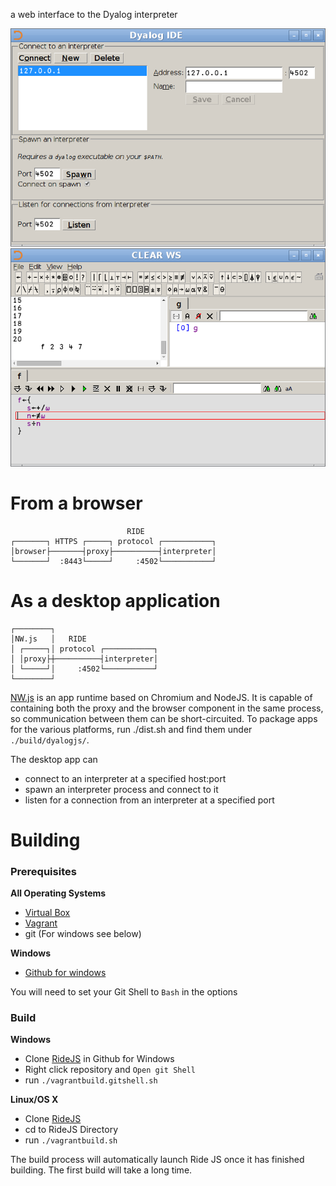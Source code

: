 a web interface to the Dyalog interpreter

![Screenshot](screenshot0.png?raw=true "Screenshot")
![Screenshot](screenshot1.png?raw=true "Screenshot")

From a browser
==============
                              RIDE
    ┌───────┐ HTTPS ┌─────┐ protocol ┌───────────┐
    │browser├───────┤proxy├──────────┤interpreter│
    └───────┘  :8443└─────┘     :4502└───────────┘

As a desktop application
========================
    ┌────────┐
    │NW.js   │   RIDE
    │ ┌─────┐│ protocol ┌───────────┐
    │ │proxy├┼──────────┤interpreter│
    │ └─────┘│     :4502└───────────┘
    └────────┘

[NW.js](https://github.com/nwjs/nw.js) is an app runtime based on Chromium and NodeJS.
It is capable of containing both the proxy and the browser component in the same process, so communication between them can be short-circuited.
To package apps for the various platforms, run
    ./dist.sh
and find them under `./build/dyalogjs/`.

The desktop app can

* connect to an interpreter at a specified host:port
* spawn an interpreter process and connect to it
* listen for a connection from an interpreter at a specified port

Building
========

<h3>Prerequisites</h3>

<strong>All Operating Systems</strong>
* [Virtual Box](http://www.virtualbox.org)
* [Vagrant](https://www.vagrantup.com/)
* git (For windows see below)

<strong>Windows</strong>
* [Github for windows](https://windows.github.com/)

You will need to set your Git Shell to `Bash` in the options

<h3>Build</h3>

<strong>Windows</strong>

* Clone [RideJS](https://www.github.com/dyalog/RideJS) in Github for Windows
* Right click repository and `Open git Shell`
* run `./vagrantbuild.gitshell.sh`

<strong>Linux/OS X</strong>
* Clone [RideJS](https://www.github.com/dyalog/RideJS)
* cd to RideJS Directory
* run `./vagrantbuild.sh`

The build process will automatically launch Ride JS once it has finished building.
The first build will take a long time.



